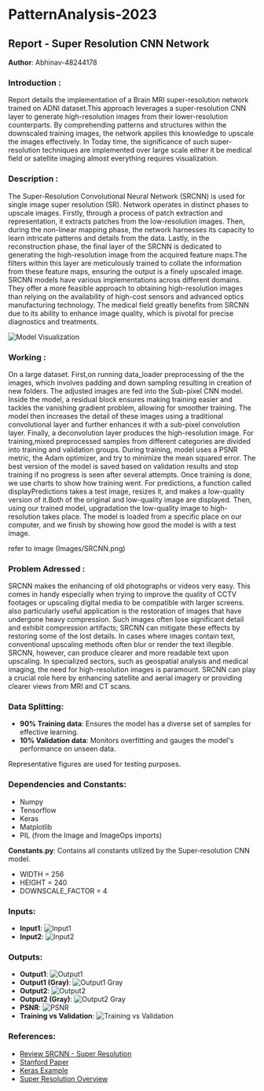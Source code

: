 # PatternAnalysis-2023
## Report - Super Resolution CNN Network
**Author**: Abhinav-48244178

### Introduction :

Report details the implementation of a Brain MRI super-resolution network trained on ADNI dataset.This approach leverages a super-resolution CNN layer to generate high-resolution images from their lower-resolution counterparts. By comprehending patterns and structures within the downscaled training images, the network applies this knowledge to upscale the images effectively. In Today time, the significance of such super-resolution techniques are implemented over large scale either it be medical field or satellite imaging almost everything requires visualization.
         
### Description :
                   
The Super-Resolution Convolutional Neural Network (SRCNN) is used for single image super resolution (SR). Network operates in distinct phases to upscale images.
Firstly, through a process of patch extraction and representation, it extracts patches from the low-resolution images.
Then, during the non-linear mapping phase, the network harnesses its capacity to learn intricate patterns and details from the data.
Lastly, in the reconstruction phase, the final layer of the SRCNN is dedicated to generating the high-resolution image from the acquired feature maps.The filters within this layer are meticulously trained to collate the information from these feature maps, ensuring the output is a finely upscaled image.               
SRCNN models have various implementations across different domains. They offer a more feasible approach to obtaining high-resolution images than relying on the availability of high-cost sensors and advanced optics manufacturing technology. The medical field greatly benefits from SRCNN due to its ability to enhance image quality, which is pivotal for precise diagnostics and treatments.  

![Model Visualization](Brain_MRI_SuperResolution/Images/model.png)


### Working :

On a large dataset. First,on running data_loader preprocessing of the the images, which involves padding and down sampling resulting in creation of new folders. The adjusted images are fed into the Sub-pixel CNN model. Inside the model, a residual block ensures making training easier and tackles the vanishing gradient problem, allowing for smoother training. The model then increases the detail of these images using a traditional convolutional layer and further enhances it with a sub-pixel convolution layer. Finally, a deconvolution layer produces the high-resolution image.
For training,mixed preprocessed samples from different categories are divided into training and validation groups. During training, model uses a PSNR metric, the Adam optimizer, and try to minimize the mean squared error. The best version of the model is saved based on validation results and stop training if no progress is seen after several attempts. Once training is done, we use charts to show how training went.
For predictions, a function called displayPredictions takes a test image, resizes it, and makes a low-quality version of it.Both of the original and low-quality image are displayed. Then, using our trained model, upgradation the low-quality image to high-resolution takes place. The model is loaded from a specific place on our computer, and we finish by showing how good the model is with a test image.

refer to image (Images/SRCNN.png)

### Problem Adressed :

SRCNN makes the enhancing of old photographs or videos very easy. This comes in handy especially when trying to improve the quality of CCTV footages or upscaling digital media to be compatible with larger screens. also particularly useful application is the restoration of images that have undergone heavy compression. Such images often lose significant detail and exhibit compression artifacts; SRCNN can mitigate these effects by restoring some of the lost details. In cases where images contain text, conventional upscaling methods often blur or render the text illegible. SRCNN, however, can produce clearer and more readable text upon upscaling. In specialized sectors, such as geospatial analysis and medical imaging, the need for high-resolution images is paramount. SRCNN can play a crucial role here by enhancing satellite and aerial imagery or providing clearer views from MRI and CT scans.


### Data Splitting:
 
- **90% Training data**: Ensures the model has a diverse set of samples for effective learning.
- **10% Validation data**: Monitors overfitting and gauges the model's performance on unseen data.

Representative figures are used for testing purposes.


### Dependencies and Constants: 

- Numpy
- Tensorflow
- Keras
- Matplotlib
- PIL (from the Image and ImageOps imports)

**Constants.py**: Contains all constants utilized by the Super-resolution CNN model.

- WIDTH = 256
- HEIGHT = 240
- DOWNSCALE_FACTOR = 4

### Inputs: 

- **Input1**: ![Input1](Input_output_samples/input1.png)
- **Input2**: ![Input2](Input_output_samples/input2.png)


### Outputs: 

- **Output1**: ![Output1](Input_output_samples/Output1.png)
- **Output1 (Gray)**: ![Output1 Gray](Input_output_samples/Output1gray.png)
- **Output2**: ![Output2](Input_output_samples/Output2.png)
- **Output2 (Gray)**: ![Output2 Gray](Input_output_samples/Output2gray.png)
- **PSNR**: ![PSNR](Images/PSNR.png)
- **Training vs Validation**: ![Training vs Validation](Images/training_plot.png)


### References:

- [Review SRCNN - Super Resolution](https://medium.com/coinmonks/review-srcnn-super-resolution-3cb3a4f67a7c)
- [Stanford Paper](https://cs229.stanford.edu/proj2020spr/report/Garber_Grossman_Johnson-Yu.pdf)
- [Keras Example](https://keras.io/examples/vision/super_resolution_sub_pixel/)
- [Super Resolution Overview](https://homepages.inf.ed.ac.uk/rbf/CVonline/LOCAL_COPIES/AV1011/Super_Resolution_CVonline.pdf)
